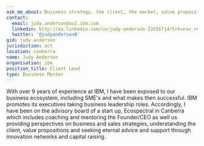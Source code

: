 ```yaml
---
ask_me_about: Business strategy, the client, the market, value propositions
contact:
  email: judy.anderson@au1.ibm.com
  linkedin: http://au.linkedin.com/in/judy-anderson-2355b714?trk=nav_responsive_tab_profile
  twitter: '@judyanderson8'
gid: judy-anderson
jurisdiction: act
location: canberra
name: Judy Anderson
organisation: ibm
position_title: Client Lead
type: Business Mentor
---
```


With over 9 years of experience at IBM, I have been exposed to our business ecosystem, including SME's and what makes then successful.  IBM promotes its executives taking business leadership roles.  Accordingly, I have been on the advisory board of a start up, Ecospectral in Canberra which includes coaching and mentoring the Founder/CEO as well us providing perspectives on business and sales strategies, understanding the client, value propositions and seeking eternal advice and support through innovation networks and capital raising.
